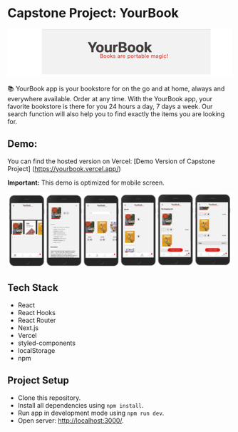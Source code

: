 # Capstone Project: YourBook

![YourBook](/public/yourbook.png)

📚 YourBook app is your bookstore for on the go and at home, always and everywhere available. Order at any time. With the YourBook app, your favorite bookstore is there for you 24 hours a day, 7 days a week. Our search function will also help you to find exactly the items you are looking for.

## Demo:

You can find the hosted version on Vercel: [Demo Version of Capstone Project] (https://yourbook.vercel.app/)

<!-- ![Alt Text](/public/yourbook_app_demo.mov) -->

**Important:** This demo is optimized for mobile screen.

![App screens](/public/Screenshots_app.png)

## Tech Stack

- React
- React Hooks
- React Router
- Next.js
- Vercel
- styled-components
- localStorage
- npm

## Project Setup

- Clone this repository.
- Install all dependencies using `npm install`.
- Run app in development mode using `npm run dev`.
- Open server: [http://localhost:3000/](http://localhost:3000/).
